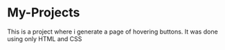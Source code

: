 # My-Projects
This is a project where i generate a page of hovering buttons. It was done using only HTML and CSS
